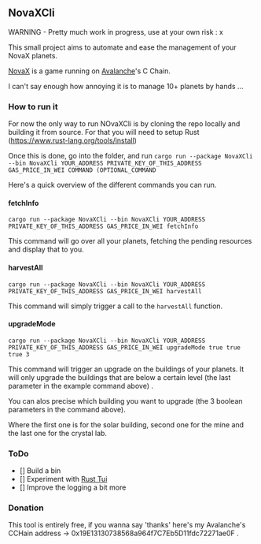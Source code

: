 ## NovaXCli

WARNING - Pretty much work in progress, use at your own risk : x

This small project aims to automate and ease the management of your NovaX planets.

[NovaX](https://novaxgame.com/) is a game running on [Avalanche](https://docs.avax.network/)'s C Chain.

I can't say enough how annoying it is to manage 10+ planets by hands ...

### How to run it

For now the only way to run NOvaXCli is by cloning the repo locally and building it from source.
For that you will need to setup Rust (https://www.rust-lang.org/tools/install)

Once this is done, go into the folder, and run `cargo run --package NovaXCli --bin NovaXCli YOUR_ADDRESS PRIVATE_KEY_OF_THIS_ADDRESS GAS_PRICE_IN_WEI COMMAND (OPTIONAL_COMMAND`

Here's a quick overview of the different commands you can run.

#### fetchInfo

`cargo run --package NovaXCli --bin NovaXCli YOUR_ADDRESS PRIVATE_KEY_OF_THIS_ADDRESS GAS_PRICE_IN_WEI fetchInfo`


This command will go over all your planets, fetching the pending resources and display that to you.

#### harvestAll

`cargo run --package NovaXCli --bin NovaXCli YOUR_ADDRESS PRIVATE_KEY_OF_THIS_ADDRESS GAS_PRICE_IN_WEI harvestAll`

This command will simply trigger a call to the `harvestAll` function.

#### upgradeMode

`cargo run --package NovaXCli --bin NovaXCli YOUR_ADDRESS PRIVATE_KEY_OF_THIS_ADDRESS GAS_PRICE_IN_WEI upgradeMode true true true 3`

This command will trigger an upgrade on the buildings of your planets. It will only upgrade the buildings that are below
a certain level (the last parameter in the example command above) .

You can alos precise which building you want to upgrade (the 3 boolean parameters in the command above).

Where the first one is for the solar building, second one for the mine and the last one for the crystal lab.

### ToDo
- [] Build a bin
- [] Experiment with [Rust Tui](https://github.com/fdehau/tui-rs)
- [] Improve the logging a bit more

### Donation

This tool is entirely free, if you wanna say 'thanks' here's my Avalanche's CCHain address -> 0x19E13130738568a964f7C7Eb5D11fdc72271ae0F .
